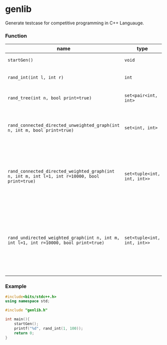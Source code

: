 # genlib
Generate testcase for competitive programming in C++ Languauge.
### Function
|name|type|usage|
|---|---|---|
|``startGen()``|``void``|To start the generator|
|``rand_int(int l, int r)``|``int``| generate number in range ``l`` to ``r``|
|``rand_tree(int n, bool print=true)``|``set<pair<int, int>``|generate tree with ``n`` nodes|
|``rand_connected_directed_unweighted_graph(int n, int m, bool print=true)``|``set<int, int>``|generate directed graph with ``n`` nodes and ``m`` edges in 1 component|
|``rand_connected_directed_weighted_graph(int n, int m, int l=1, int r=10000, bool print=true)``|``set<tuple<int, int, int>>``|generate directed graph with ``n`` nodes, ``m`` edges and weight in range ``l`` to ``r`` in 1 component|
|``rand_undirected_weighted_graph(int n, int m, int l=1, int r=10000, bool print=true)``|``set<tuple<int, int, int>>``|generate directed weighted graph with ``n`` nodes, ``m`` edges and weight in range ``l`` to ``r`` in random number of components|
### Example
```cpp
#include<bits/stdc++.h>
using namespace std;

#include "genlib.h"

int main(){
	startGen();
	printf("%d", rand_int(1, 100));
	return 0;
}
```